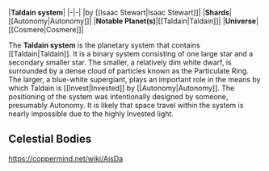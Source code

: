 |**Taldain system**|
|-|-|
|by [[Isaac Stewart\|Isaac Stewart]]|
|**Shards**|[[Autonomy\|Autonomy]]|
|**Notable Planet(s)**|[[Taldain\|Taldain]]|
|**Universe**|[[Cosmere\|Cosmere]]|

The **Taldain system** is the planetary system that contains [[Taldain\|Taldain]]. It is a binary system consisting of one large star and a secondary smaller star. The smaller, a relatively dim white dwarf, is surrounded by a dense cloud of particles known as the Particulate Ring. The larger, a blue-white supergiant, plays an important role in the means by which Taldain is [[Invest\|Invested]] by [[Autonomy\|Autonomy]]. The positioning of the system was intentionally designed by someone, presumably Autonomy. It is likely that space travel within the system is nearly impossible due to the highly Invested light.

## Celestial Bodies





https://coppermind.net/wiki/AisDa